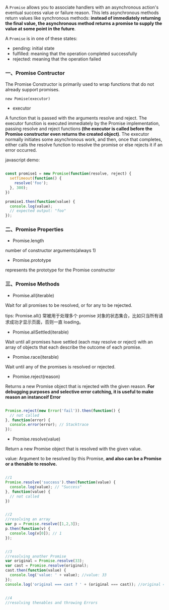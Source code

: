 
A `Promise` allows you to associate handlers with an asynchronous action's eventual success value or failure reason. This lets asynchronous methods return values like synchronous methods: **instead of immediately returning the final value, the asynchronous method returns a promise to supply the value at some point in the future**.

A `Promise` is in one of these states:

- pending: initial state
- fulfilled: meaning that the operation completed successfully
- rejected: meaning that the operation failed


### 一、Promise Contructor

The Promise Constructor is primarily used to wrap functions that do not already support promises.

`new Pomise(executor)`

- executor

A function that is passed with the arguments resolve and reject. The executor function is executed immediately by the Promise implementation, passing resolve and reject functions **(the executor is called before the Promise constructor even returns the created object)**. The executor normally initiates some asynchronous work, and then, once that completes, either calls the resolve function to resolve the promise or else rejects it if an error occurred. 

javascript demo:

```javaScript

const promise1 = new Promise(function(resolve, reject) {
  setTimeout(function() {
    resolve('foo');
  }, 300);
})

promise1.then(function(value) {
  console.log(value);
  // expected output: "foo"
});

```


### 二、Promise Properties

- Promise.length

number of constructor arguments(always 1)

- Promise.prototype

represents the prototype for the Promise constructor


### 三、Promise Methods

- Promise.all(iterable)

Wait for all promises to be resolved, or for any to be rejected. 

tips: Promise.all() 常被用于处理多个 promise 对象的状态集合，比如只当所有请求成功才显示页面，否则一直 loading。


- Promise.allSettled(iterable)

Wait until all promises have settled (each may resolve or reject) with an array of objects that each describe the outcome of each promise.

- Promise.race(iterable)

Wait until any of the promises is resolved or rejected.


- Promise.reject(reason)

Returns a new Promise object that is rejected with the given reason. **For debugging purposes and selective error catching, it is useful to make reason an instanceif Error**

```javascript

Promise.reject(new Error('fail')).then(function() {
  // not called
}, function(error) {
  console.error(error); // Stacktrace
});

```

- Promise.resolve(value)

Return a new Promise object that is resolved with the given value. 

value: Argument to be resolved by this Promise, **and also can be a Promise or a thenable to resolve.**

```javascript

//1
Promise.resolve('success').then(function(value) {
  console.log(value); // "Success"
}, function(value) {
  // not called
})


//2
//resolving an array
var p = Promise.resolve([1,2,3]);
p.then(function(v) {
  console.log(v[0]); // 1
});


//3
//resolving another Promise
var original = Promise.resolve(33);
var cast = Promise.resolve(original);
cast.then(function(value) {
  console.log('value: ' + value); //value: 33
});
console.log('original === cast ? ' + (original === cast)); //original === cast ? true


//4
//resolving thenables and throwing Errors


```


